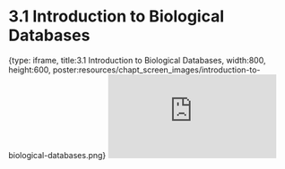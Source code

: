 # 3.1 Introduction to Biological Databases
 
{type: iframe, title:3.1 Introduction to Biological Databases, width:800, height:600, poster:resources/chapt_screen_images/introduction-to-biological-databases.png}
![](https://www.c-moor.org/module-model-org-db/no_toc/introduction-to-biological-databases.html)
 

 
